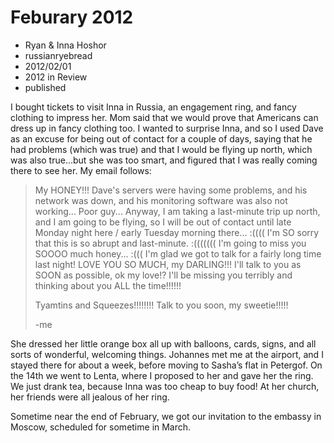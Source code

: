 # Feburary 2012
- Ryan & Inna Hoshor
- russianryebread
- 2012/02/01
- 2012 in Review
- published

I bought tickets to visit Inna in Russia, an engagement ring, and fancy clothing to impress her.  Mom said that we would prove that Americans can dress up in fancy clothing too.  I wanted to surprise Inna, and so I used Dave as an excuse for being out of contact for a couple of days, saying that he had problems (which was true) and that I would be flying up north, which was also true…but she was too smart, and figured that I was really coming there to see her.  My email follows:

> My HONEY!!!
> Dave's servers were having some problems, and his network was down, and his monitoring software was also not working...  Poor guy...  Anyway, I am taking a last-minute trip up north, and I am going to be flying, so I will be out of contact until late Monday night here / early Tuesday morning there... :((((  I'm SO sorry that this is so abrupt and last-minute. :(((((((
> I'm going to miss you SOOOO much honey... :(((  I'm glad we got to talk for a fairly long time last night!
> LOVE YOU SO MUCH, my DARLING!!!  I'll talk to you as SOON as possible, ok my love!?  I'll be missing you terribly and thinking about you ALL the time!!!!!!
> 
> Tyamtins and Squeezes!!!!!!!!  Talk to you soon, my sweetie!!!!!
> 
> -me

She dressed her little orange box all up with balloons, cards, signs, and all sorts of wonderful, welcoming things.  Johannes met me at the airport, and I stayed there for about a week, before moving to Sasha’s flat in Petergof.  On the 14th we went to Lenta, where I proposed to her and gave her the ring.  We just drank tea, because Inna was too cheap to buy food!  At her church, her friends were all jealous of her ring.

Sometime near the end of February, we got our invitation to the embassy in Moscow, scheduled for sometime in March.